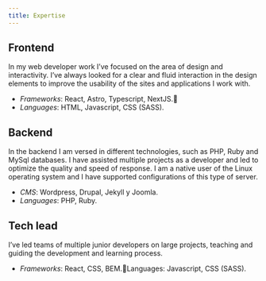 ```yaml
---
title: Expertise
---
```


## Frontend 
In my web developer work I’ve focused on the area of design and interactivity. I’ve always looked for a clear and fluid interaction in the design elements to improve the usability of the sites and applications I work with. 

* *Frameworks*: React, Astro, Typescript, NextJS.
* *Languages*: HTML, Javascript, CSS (SASS). 

## Backend  
In the backend I am versed in different technologies, such as PHP, Ruby and MySql databases. I have assisted multiple projects as a developer and led to optimize the quality and speed of response. I am a native user of the Linux operating system and I have supported configurations of this type of server. 
* *CMS*: Wordpress, Drupal, Jekyll y Joomla. 
* *Languages*: PHP, Ruby. 

## Tech lead  
I’ve led teams of multiple junior developers on large projects, teaching and guiding the development and learning process. 
* *Frameworks*: React, CSS, BEM.Languages: Javascript, CSS (SASS).

